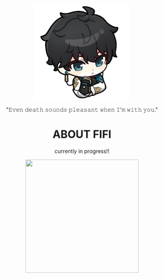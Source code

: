 <p align="center">
  <img src="images/chibidh.png" alt="LOML" style="width: 50%; max-width: 500px;">
</p>

<p align="center" font-size: 20px;">
"𝙴𝚟𝚎𝚗 𝚍𝚎𝚊𝚝𝚑 𝚜𝚘𝚞𝚗𝚍𝚜 𝚙𝚕𝚎𝚊𝚜𝚊𝚗𝚝 𝚠𝚑𝚎𝚗 𝙸'𝚖 𝚠𝚒𝚝𝚑 𝚢𝚘𝚞."
</p>

<h1 align="center"> ABOUT FIFI </h1>
  <p align="center" font-size: 20px;">
currently in progress!!
</p>
  
<p align="center">
  <img width="300" height="300" src="https://media.tenor.com/AUp8Sxn0-wAAAAAM/dan-heng-hsr.gif">
</p>
